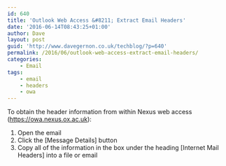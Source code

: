 ```yaml
---
id: 640
title: 'Outlook Web Access &#8211; Extract Email Headers'
date: '2016-06-14T08:43:25+01:00'
author: Dave
layout: post
guid: 'http://www.davegernon.co.uk/techblog/?p=640'
permalink: /2016/06/outlook-web-access-extract-email-headers/
categories:
    - Email
tags:
    - email
    - headers
    - owa
---
```


To obtain the header information from within Nexus web access (<https://owa.nexus.ox.ac.uk>):

1. Open the email
2. Click the \[Message Details\] button
3. Copy all of the information in the box under the heading \[Internet Mail Headers\] into a file or email